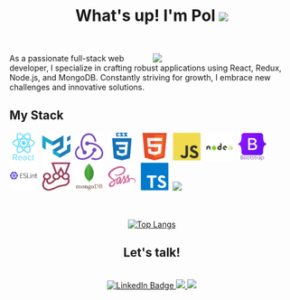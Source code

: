 <div id="root" >
<div id="header" align="center">
<h1>What's up! I'm Pol </a>
  <img src="https://media2.giphy.com/media/v1.Y2lkPTc5MGI3NjExbmFscnd1YmlhbGpwOW5vdzJmb3UxeHU4ZmQ2bHp5bmp3NmVoMmlsbyZlcD12MV9pbnRlcm5hbF9naWZfYnlfaWQmY3Q9cw/EAfeMhhZjJ9zhXh69P/giphy.gif" width="50">
</h1>
  </div>
 <br>
 <div id="about" align="center">
<div>
<img align="right" position="fixed"
src="https://media1.giphy.com/media/v1.Y2lkPTc5MGI3NjExY3B0a2czOGpmMWdqM3F5Mmk4Z2E0dnlwZDcxa3Qza294MGRzMTZ0YSZlcD12MV9pbnRlcm5hbF9naWZfYnlfaWQmY3Q9cw/0TtX2qqpxp3pIafzio/giphy.gif" width="250" >
</div>
<p align="left"> As a passionate full-stack web developer, I specialize in crafting robust applications using React, Redux, Node.js, and MongoDB. Constantly striving for growth, I embrace new challenges and innovative solutions.</p>

 
</div>
   <div id="stack" align="center">
   <h2 align="left" display="">My Stack</h2>
     <div align="left">
  <img src="https://github.com/devicons/devicon/blob/master/icons/react/react-original-wordmark.svg" title="React" alt="React" width="50" height="50"/>&nbsp;
  <img src="https://github.com/devicons/devicon/blob/master/icons/materialui/materialui-original.svg" title="Material UI" alt="Material UI" width="50" height="50"/>&nbsp;
  <img src="https://github.com/devicons/devicon/blob/master/icons/redux/redux-original.svg" title="Redux" alt="Redux " width="50" height="50"/>&nbsp;
  <img src="https://github.com/devicons/devicon/blob/master/icons/css3/css3-plain-wordmark.svg"  title="CSS3" alt="CSS" width="50" height="50"/>&nbsp;
  <img src="https://github.com/devicons/devicon/blob/master/icons/html5/html5-original.svg" title="HTML5" alt="HTML" width="50" height="50"/>&nbsp;
  <img src="https://github.com/devicons/devicon/blob/master/icons/javascript/javascript-original.svg" title="JavaScript" alt="JavaScript" width="50" height="50"/>&nbsp;
  <img src="https://github.com/devicons/devicon/blob/master/icons/nodejs/nodejs-original-wordmark.svg" title="NodeJS" alt="NodeJS" width="50" height="50"/>&nbsp; 
   <img src="https://raw.githubusercontent.com/devicons/devicon/master/icons/bootstrap/bootstrap-original-wordmark.svg" title="Bootstrap" alt="Bootstrap" width="50" height="50"/>&nbsp;  
  <img src="https://raw.githubusercontent.com/devicons/devicon/1119b9f84c0290e0f0b38982099a2bd027a48bf1/icons/eslint/eslint-original-wordmark.svg" title="Eslint" alt="Eslint" width="50" height="50"/>&nbsp; 
  <img src="https://raw.githubusercontent.com/devicons/devicon/1119b9f84c0290e0f0b38982099a2bd027a48bf1/icons/jest/jest-plain.svg" title="Jest" alt="Jest" width="50" height="50"/>&nbsp; 
  <img src="https://raw.githubusercontent.com/devicons/devicon/1119b9f84c0290e0f0b38982099a2bd027a48bf1/icons/mongodb/mongodb-original-wordmark.svg" title="MongoDb" alt="MongoDB" width="50" height="50"/>&nbsp; 
<img src="https://raw.githubusercontent.com/devicons/devicon/1119b9f84c0290e0f0b38982099a2bd027a48bf1/icons/sass/sass-original.svg" title="Sass" alt="Sass" width="50" height="50"/>&nbsp; 
      <img src="https://raw.githubusercontent.com/devicons/devicon/1119b9f84c0290e0f0b38982099a2bd027a48bf1/icons/typescript/typescript-original.svg" title="Typescript" alt="Typescript" width="50" height="50"/>&nbsp; 
      <img src="https://cdn.jsdelivr.net/gh/devicons/devicon/icons/figma/figma-original.svg" width="50"/>
       <br/> 
       <br/>
        <br/>
      
  <div align="center">
 
  [![Top Langs](https://github-readme-stats.vercel.app/api/top-langs/?username=Mystic93&layout=compact&theme=default)](https://github.com/anuraghazra/github-readme-stats) 
  </div>
  </div>
  </div>
   <div id="contact" align="center">
   <h2 align="center">Let's talk!</h2>
    

  <br/>
  <a href="https://www.linkedin.com/in/pol-gil-usieto-5b9324280/">
    <img src="https://img.shields.io/badge/LinkedIn-blue?style=for-the-badge&logo=linkedin&logoColor=white" alt="LinkedIn Badge"/>
  </a>
<a href="https://poltech.netlify.app/">
    <img src="https://img.shields.io/badge/website-000000?style=for-the-badge&logo=About.me&logoColor=white"/>
  </a>
     <a href="https://www.instagram.com/usietopol/">
    <img src="https://img.shields.io/badge/Instagram-pink?style=for-the-badge&logo=instagram&logoColor=black"/>
  </a>
   
  </div>
  </div>



<!--
**Mystic93/Mystic93** is a ✨ _special_ ✨ repository because its `README.md` (this file) appears on your GitHub profile.

Here are some ideas to get you started:

- 🔭 I’m currently working on ...
- 🌱 I’m currently learning ...
- 👯 I’m looking to collaborate on ...
- 🤔 I’m looking for help with ...
- 💬 Ask me about ...
- 📫 How to reach me: ...
- 😄 Pronouns: ...
- ⚡ Fun fact: ...
-->
